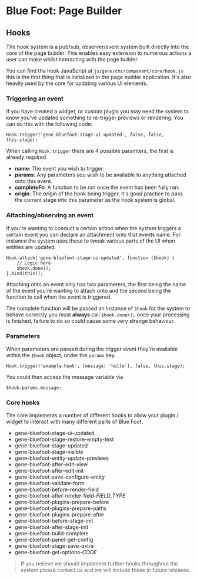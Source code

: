 # Blue Foot: Page Builder
## Hooks

The hook system is a pub/sub, observer/event system built directly into the core of the page builder. This enables easy extension to numerous actions a user can make whilst interacting with the page builder. 

You can find the hook JavaScript at `js/gene/cms/component/core/hook.js` this is the first thing that is initialized in the page builder application. It's also heavily used by the core for updating various UI elements.

### Triggering an event
If you have created a widget, or custom plugin you may need the system to know you've updated something to re-trigger previews or rendering. You can do this with the following code:

```
Hook.trigger('gene-bluefoot-stage-ui-updated', false, false, this.stage);
```
When calling `Hook.trigger` there are 4 possible paramters, the first is already required.

- **name**: The event you wish to trigger.
- **params**: Any parameters you wish to be available to anything attached onto this event.
- **completeFn**: A function to be ran once the event has been fully ran.
- **origin**: The origin of the hook being trigger, it's good practice to pass the current stage into this parameter as the hook system is global.

### Attaching/observing an event
If you're wanting to conduct a certain action when the system triggers a certain event you can declare an attachment onto that events name. For instance the system uses these to tweak various parts of the UI when entities are updated.

```
Hook.attach('gene-bluefoot-stage-ui-updated', function ($hook) {
    // Logic here
    $hook.done();
}.bind(this));
```
Attaching onto an event only has two parameters, the first being the name of the event you're wanting to attach onto and the second being the function to call when the event is triggered.

The complete function will be passed an instance of `$hook` for the system to behave correctly you must **always** call `$hook.done();` once your processing is finished, failure to do so could cause some very strange behaviour.

### Parameters
When parameters are passed during the trigger event they're available within the `$hook` object, under the `params` key.

```
Hook.trigger('example-hook', {message: 'hello'}, false, this.stage);
```

You could then access the message variable via
```
$hook.params.message;
```

### Core hooks
The core implements a number of different hooks to allow your plugin / widget to interact with many different parts of Blue Foot.

- gene-bluefoot-stage-ui-updated
- gene-bluefoot-stage-restore-empty-text
- gene-bluefoot-stage-updated
- gene-bluefoot-stage-visible
- gene-bluefoot-entity-update-previews
- gene-bluefoot-after-edit-view
- gene-bluefoot-after-edit-init
- gene-bluefoot-save-configure-entity
- gene-bluefoot-validate-form
- gene-bluefoot-before-render-field
- gene-bluefoot-after-render-field-*FIELD_TYPE*
- gene-bluefoot-plugins-prepare-before
- gene-bluefoot-plugins-prepare-paths
- gene-bluefoot-plugins-prepare-after
- gene-bluefoot-before-stage-init
- gene-bluefoot-after-stage-init
- gene-bluefoot-build-complete
- gene-bluefoot-panel-get-config
- gene-bluefoot-stage-save-extra
- gene-bluefoot-get-options-*CODE*

> If you believe we should implement further hooks throughout the system please contact us and we will include these in future releases.
